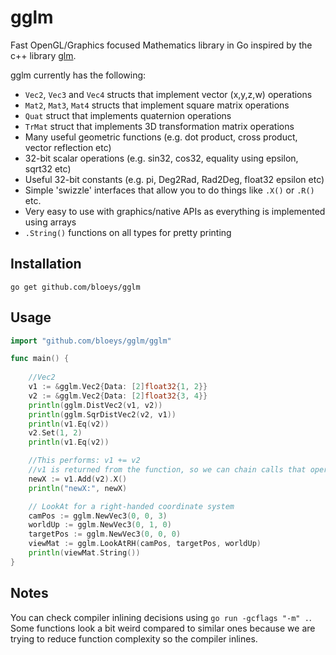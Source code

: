 # gglm

Fast OpenGL/Graphics focused Mathematics library in  Go inspired by the c++ library [glm](https://github.com/g-truc/glm).

gglm currently has the following:

- `Vec2`, `Vec3` and `Vec4` structs that implement vector (x,y,z,w) operations
- `Mat2`, `Mat3`, `Mat4` structs that implement square matrix operations
- `Quat` struct that implements quaternion operations
- `TrMat` struct that implements 3D transformation matrix operations
- Many useful geometric functions (e.g. dot product, cross product, vector reflection etc)
- 32-bit scalar operations (e.g. sin32, cos32, equality using epsilon, sqrt32 etc)
- Useful 32-bit constants (e.g. pi, Deg2Rad, Rad2Deg, float32 epsilon etc)
- Simple 'swizzle' interfaces that allow you to do things like `.X()` or `.R()` etc.
- Very easy to use with graphics/native APIs as everything is implemented using arrays
- `.String()` functions on all types for pretty printing

## Installation

`go get github.com/bloeys/gglm`

## Usage

```go
import "github.com/bloeys/gglm/gglm"

func main() {
	
	//Vec2
	v1 := &gglm.Vec2{Data: [2]float32{1, 2}}
	v2 := &gglm.Vec2{Data: [2]float32{3, 4}}
	println(gglm.DistVec2(v1, v2))
	println(gglm.SqrDistVec2(v2, v1))
	println(v1.Eq(v2))
	v2.Set(1, 2)
	println(v1.Eq(v2))

	//This performs: v1 += v2
	//v1 is returned from the function, so we can chain calls that operate on v1
	newX := v1.Add(v2).X()
	println("newX:", newX)

	// LookAt for a right-handed coordinate system
	camPos := gglm.NewVec3(0, 0, 3)
	worldUp := gglm.NewVec3(0, 1, 0)
	targetPos := gglm.NewVec3(0, 0, 0)
	viewMat := gglm.LookAtRH(camPos, targetPos, worldUp)
	println(viewMat.String())
}
```

## Notes

You can check compiler inlining decisions using `go run -gcflags "-m" .`. Some functions look a bit weird compared to similar ones
because we are trying to reduce function complexity so the compiler inlines.
